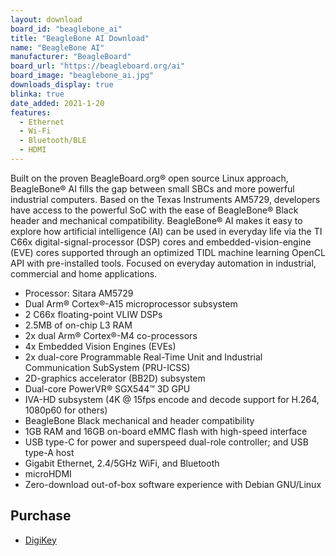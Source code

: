 ```yaml
---
layout: download
board_id: "beaglebone_ai"
title: "BeagleBone AI Download"
name: "BeagleBone AI"
manufacturer: "BeagleBoard"
board_url: "https://beagleboard.org/ai"
board_image: "beaglebone_ai.jpg"
downloads_display: true
blinka: true
date_added: 2021-1-20
features:
  - Ethernet
  - Wi-Fi
  - Bluetooth/BLE
  - HDMI
---
```


Built on the proven BeagleBoard.org® open source Linux approach, BeagleBone® AI fills the gap between small SBCs and more powerful industrial computers. Based on the Texas Instruments AM5729, developers have access to the powerful SoC with the ease of BeagleBone® Black header and mechanical compatibility. BeagleBone® AI makes it easy to explore how artificial intelligence (AI) can be used in everyday life via the TI C66x digital-signal-processor (DSP) cores and embedded-vision-engine (EVE) cores supported through an optimized TIDL machine learning OpenCL API with pre-installed tools. Focused on everyday automation in industrial, commercial and home applications.

 - Processor: Sitara AM5729
 - Dual Arm® Cortex®-A15 microprocessor subsystem
 - 2 C66x floating-point VLIW DSPs
 - 2.5MB of on-chip L3 RAM
 - 2x dual Arm® Cortex®-M4 co-processors
 - 4x Embedded Vision Engines (EVEs)
 - 2x dual-core Programmable Real-Time Unit and Industrial Communication SubSystem (PRU-ICSS)
 - 2D-graphics accelerator (BB2D) subsystem
 - Dual-core PowerVR® SGX544™ 3D GPU
 - IVA-HD subsystem (4K @ 15fps encode and decode support for H.264, 1080p60 for others)
 - BeagleBone Black mechanical and header compatibility
 - 1GB RAM and 16GB on-board eMMC flash with high-speed interface
 - USB type-C for power and superspeed dual-role controller; and USB type-A host
 - Gigabit Ethernet, 2.4/5GHz WiFi, and Bluetooth
 - microHDMI
 - Zero-download out-of-box software experience with Debian GNU/Linux

## Purchase
* [DigiKey](https://www.digikey.com/en/products/detail/beagleboard-org/BBONE-AI/10671097)
